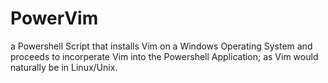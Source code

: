 # PowerVim
a Powershell Script that installs Vim on a Windows Operating System and proceeds to incorperate Vim into the Powershell Application; as Vim would naturally be in Linux/Unix. 
